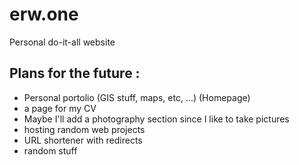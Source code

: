 # erw.one
Personal do-it-all website

Plans for the future : 
--
- Personal portolio (GIS stuff, maps, etc, ...) (Homepage)
- a page for my CV
- Maybe I'll add a photography section since I like to take pictures
- hosting random web projects
- URL shortener with redirects
- random stuff
